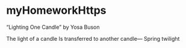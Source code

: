 # myHomeworkHttps

“Lighting One Candle” by Yosa Buson

The light of a candle
Is transferred to another candle—
Spring twilight
